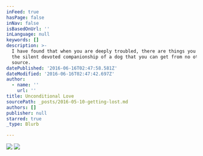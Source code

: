 ```yaml
---
inFeed: true
hasPage: false
inNav: false
isBasedOnUrl: ''
inLanguage: null
keywords: []
description: >-
  I have found that when you are deeply troubled, there are things you get from
  the silent devoted companionship of a dog that you can get from no other
  source.
datePublished: '2016-06-16T02:47:58.581Z'
dateModified: '2016-06-16T02:47:42.697Z'
author:
  - name: ''
    url: ''
title: Unconditional Love
sourcePath: _posts/2016-05-10-getting-lost.md
authors: []
publisher: null
starred: true
_type: Blurb

---
```

![](https://the-grid-user-content.s3-us-west-2.amazonaws.com/25e21f22-7bb3-48dd-84bd-b5b0a78ed31d.jpg)
![](https://the-grid-user-content.s3-us-west-2.amazonaws.com/8ac7f191-7c4d-41b9-9dd7-573a0aa5f1bb.jpg)